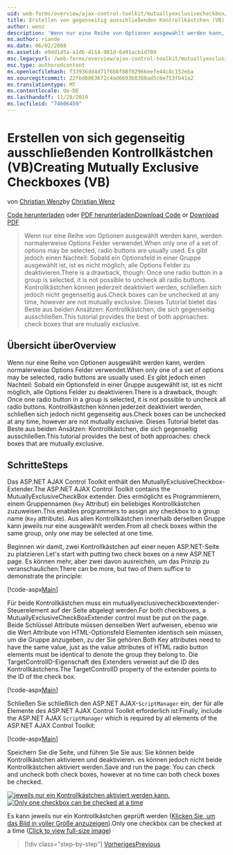 ```yaml
---
uid: web-forms/overview/ajax-control-toolkit/mutuallyexclusivecheckbox/creating-mutually-exclusive-checkboxes-vb
title: Erstellen von gegenseitig ausschließenden Kontrollkästchen (VB) | Microsoft-Dokumentation
author: wenz
description: 'Wenn nur eine Reihe von Optionen ausgewählt werden kann, werden normalerweise Options Felder verwendet. Es gibt jedoch einen Nachteil: Sobald ein Optionsfeld in einer Gruppe ausgewählt ist,...'
ms.author: riande
ms.date: 06/02/2008
ms.assetid: e9dd1d5a-a1db-4114-981d-6a91acb1d709
msc.legacyurl: /web-forms/overview/ajax-control-toolkit/mutuallyexclusivecheckbox/creating-mutually-exclusive-checkboxes-vb
msc.type: authoredcontent
ms.openlocfilehash: f33936dd4d71f6bbf08f02966eefe44c8c152eba
ms.sourcegitcommit: 22fbd8863672c4ad6693b8388ad5c8e753fb41a2
ms.translationtype: MT
ms.contentlocale: de-DE
ms.lasthandoff: 11/28/2019
ms.locfileid: "74606459"
---
```

# <a name="creating-mutually-exclusive-checkboxes-vb"></a><span data-ttu-id="f1f34-104">Erstellen von sich gegenseitig ausschließenden Kontrollkästchen (VB)</span><span class="sxs-lookup"><span data-stu-id="f1f34-104">Creating Mutually Exclusive Checkboxes (VB)</span></span>

<span data-ttu-id="f1f34-105">von [Christian Wenz](https://github.com/wenz)</span><span class="sxs-lookup"><span data-stu-id="f1f34-105">by [Christian Wenz](https://github.com/wenz)</span></span>

<span data-ttu-id="f1f34-106">[Code herunterladen](https://download.microsoft.com/download/9/3/f/93f8daea-bebd-4821-833b-95205389c7d0/MutuallyExclusiveCheckBox0.vb.zip) oder [PDF herunterladen](https://download.microsoft.com/download/b/6/a/b6ae89ee-df69-4c87-9bfb-ad1eb2b23373/mutuallyexclusivecheckbox0VB.pdf)</span><span class="sxs-lookup"><span data-stu-id="f1f34-106">[Download Code](https://download.microsoft.com/download/9/3/f/93f8daea-bebd-4821-833b-95205389c7d0/MutuallyExclusiveCheckBox0.vb.zip) or [Download PDF](https://download.microsoft.com/download/b/6/a/b6ae89ee-df69-4c87-9bfb-ad1eb2b23373/mutuallyexclusivecheckbox0VB.pdf)</span></span>

> <span data-ttu-id="f1f34-107">Wenn nur eine Reihe von Optionen ausgewählt werden kann, werden normalerweise Options Felder verwendet.</span><span class="sxs-lookup"><span data-stu-id="f1f34-107">When only one of a set of options may be selected, radio buttons are usually used.</span></span> <span data-ttu-id="f1f34-108">Es gibt jedoch einen Nachteil: Sobald ein Optionsfeld in einer Gruppe ausgewählt ist, ist es nicht möglich, alle Options Felder zu deaktivieren.</span><span class="sxs-lookup"><span data-stu-id="f1f34-108">There is a drawback, though: Once one radio button in a group is selected, it is not possible to uncheck all radio buttons.</span></span> <span data-ttu-id="f1f34-109">Kontrollkästchen können jederzeit deaktiviert werden, schließen sich jedoch nicht gegenseitig aus.</span><span class="sxs-lookup"><span data-stu-id="f1f34-109">Check boxes can be unchecked at any time, however are not mutually exclusive.</span></span> <span data-ttu-id="f1f34-110">Dieses Tutorial bietet das Beste aus beiden Ansätzen: Kontrollkästchen, die sich gegenseitig ausschließen.</span><span class="sxs-lookup"><span data-stu-id="f1f34-110">This tutorial provides the best of both approaches: check boxes that are mutually exclusive.</span></span>

## <a name="overview"></a><span data-ttu-id="f1f34-111">Übersicht über</span><span class="sxs-lookup"><span data-stu-id="f1f34-111">Overview</span></span>

<span data-ttu-id="f1f34-112">Wenn nur eine Reihe von Optionen ausgewählt werden kann, werden normalerweise Options Felder verwendet.</span><span class="sxs-lookup"><span data-stu-id="f1f34-112">When only one of a set of options may be selected, radio buttons are usually used.</span></span> <span data-ttu-id="f1f34-113">Es gibt jedoch einen Nachteil: Sobald ein Optionsfeld in einer Gruppe ausgewählt ist, ist es nicht möglich, alle Options Felder zu deaktivieren.</span><span class="sxs-lookup"><span data-stu-id="f1f34-113">There is a drawback, though: Once one radio button in a group is selected, it is not possible to uncheck all radio buttons.</span></span> <span data-ttu-id="f1f34-114">Kontrollkästchen können jederzeit deaktiviert werden, schließen sich jedoch nicht gegenseitig aus.</span><span class="sxs-lookup"><span data-stu-id="f1f34-114">Check boxes can be unchecked at any time, however are not mutually exclusive.</span></span> <span data-ttu-id="f1f34-115">Dieses Tutorial bietet das Beste aus beiden Ansätzen: Kontrollkästchen, die sich gegenseitig ausschließen.</span><span class="sxs-lookup"><span data-stu-id="f1f34-115">This tutorial provides the best of both approaches: check boxes that are mutually exclusive.</span></span>

## <a name="steps"></a><span data-ttu-id="f1f34-116">Schritte</span><span class="sxs-lookup"><span data-stu-id="f1f34-116">Steps</span></span>

<span data-ttu-id="f1f34-117">Das ASP.NET AJAX Control Toolkit enthält den MutuallyExclusiveCheckbox-Extender.</span><span class="sxs-lookup"><span data-stu-id="f1f34-117">The ASP.NET AJAX Control Toolkit contains the MutuallyExclusiveCheckBox extender.</span></span> <span data-ttu-id="f1f34-118">Dies ermöglicht es Programmierern, einem Gruppennamen (`Key` Attribut) ein beliebiges Kontrollkästchen zuzuweisen.</span><span class="sxs-lookup"><span data-stu-id="f1f34-118">This enables programmers to assign any checkbox to a group name (`Key` attribute).</span></span> <span data-ttu-id="f1f34-119">Aus allen Kontrollkästchen innerhalb derselben Gruppe kann jeweils nur eine ausgewählt werden.</span><span class="sxs-lookup"><span data-stu-id="f1f34-119">From all check boxes within the same group, only one may be selected at one time.</span></span>

<span data-ttu-id="f1f34-120">Beginnen wir damit, zwei Kontrollkästchen auf einer neuen ASP.NET-Seite zu platzieren.</span><span class="sxs-lookup"><span data-stu-id="f1f34-120">Let's start with putting two check boxes on a new ASP.NET page.</span></span> <span data-ttu-id="f1f34-121">Es können mehr, aber zwei davon ausreichen, um das Prinzip zu veranschaulichen:</span><span class="sxs-lookup"><span data-stu-id="f1f34-121">There can be more, but two of them suffice to demonstrate the principle:</span></span>

[!code-aspx[Main](creating-mutually-exclusive-checkboxes-vb/samples/sample1.aspx)]

<span data-ttu-id="f1f34-122">Für beide Kontrollkästchen muss ein mutuallyexclusivecheckboxextender-Steuerelement auf der Seite abgelegt werden.</span><span class="sxs-lookup"><span data-stu-id="f1f34-122">For both checkboxes, a MutuallyExclusiveCheckBoxExtender control must be put on the page.</span></span> <span data-ttu-id="f1f34-123">Beide Schlüssel Attribute müssen denselben Wert aufweisen, ebenso wie die Wert Attribute von HTML-Optionsfeld Elementen identisch sein müssen, um die Gruppe anzugeben, zu der Sie gehören.</span><span class="sxs-lookup"><span data-stu-id="f1f34-123">Both Key attributes need to have the same value, just as the value attributes of HTML radio button elements must be identical to denote the group they belong to.</span></span> <span data-ttu-id="f1f34-124">Die TargetControlID-Eigenschaft des Extenders verweist auf die ID des Kontrollkästchens.</span><span class="sxs-lookup"><span data-stu-id="f1f34-124">The TargetControlID property of the extender points to the ID of the check box.</span></span>

[!code-aspx[Main](creating-mutually-exclusive-checkboxes-vb/samples/sample2.aspx)]

<span data-ttu-id="f1f34-125">Schließen Sie schließlich den ASP.NET AJAX-`ScriptManager` ein, der für alle Elemente des ASP.NET AJAX Control Toolkit erforderlich ist:</span><span class="sxs-lookup"><span data-stu-id="f1f34-125">Finally, include the ASP.NET AJAX `ScriptManager` which is required by all elements of the ASP.NET AJAX Control Toolkit:</span></span>

[!code-aspx[Main](creating-mutually-exclusive-checkboxes-vb/samples/sample3.aspx)]

<span data-ttu-id="f1f34-126">Speichern Sie die Seite, und führen Sie Sie aus: Sie können beide Kontrollkästchen aktivieren und deaktivieren. es können jedoch nicht beide Kontrollkästchen aktiviert werden.</span><span class="sxs-lookup"><span data-stu-id="f1f34-126">Save and run the page: You can check and uncheck both check boxes, however at no time can both check boxes be checked.</span></span>

<span data-ttu-id="f1f34-127">[![jeweils nur ein Kontrollkästchen aktiviert werden kann.](creating-mutually-exclusive-checkboxes-vb/_static/image2.png)](creating-mutually-exclusive-checkboxes-vb/_static/image1.png)</span><span class="sxs-lookup"><span data-stu-id="f1f34-127">[![Only one checkbox can be checked at a time](creating-mutually-exclusive-checkboxes-vb/_static/image2.png)](creating-mutually-exclusive-checkboxes-vb/_static/image1.png)</span></span>

<span data-ttu-id="f1f34-128">Es kann jeweils nur ein Kontrollkästchen geprüft werden ([Klicken Sie, um das Bild in voller Größe anzuzeigen](creating-mutually-exclusive-checkboxes-vb/_static/image3.png)).</span><span class="sxs-lookup"><span data-stu-id="f1f34-128">Only one checkbox can be checked at a time ([Click to view full-size image](creating-mutually-exclusive-checkboxes-vb/_static/image3.png))</span></span>

> [!div class="step-by-step"]
> [<span data-ttu-id="f1f34-129">Vorheriges</span><span class="sxs-lookup"><span data-stu-id="f1f34-129">Previous</span></span>](creating-mutually-exclusive-checkboxes-cs.md)
